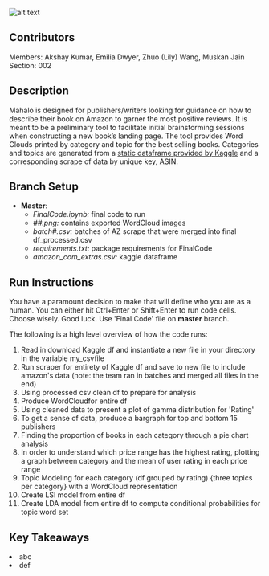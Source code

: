 ![alt text](https://static1.squarespace.com/static/565d55a7e4b0924c37da3b36/565f1f3fe4b02e4017e2c55a/565f20fce4b0db530927e504/1449075077804/logo_mahalo2rgb.jpg?format=110w)
## Contributors
Members: Akshay Kumar, Emilia Dwyer, Zhuo (Lily) Wang, Muskan Jain
<br />Section: 002
## Description
Mahalo is designed for publishers/writers looking for guidance on how to describe their book on Amazon to garner the most positive reviews. It is meant to be a preliminary tool to facilitate initial brainstorming sessions when constructing a new book’s landing page. The tool provides Word Clouds printed by category and topic for the best selling books. Categories and topics are generated from a [static dataframe provided by Kaggle](https://www.kaggle.com/ucffool/amazon-sales-rank-data-for-print-and-kindle-books) and a corresponding scrape of data by unique key,  ASIN. 

## Branch Setup
<ul>
  <li> <b> Master</b>: <ul>
    <li><i>FinalCode.ipynb:</i>  final code to run
      <li> <i>##.png:</i>  contains exported WordCloud images
        <li> <i>batch#.csv:</i>  batches of AZ scrape that were merged into final df_processed.csv
        <li><i>requirements.txt:</i>  package requirements for FinalCode
    <li><i>amazon_com_extras.csv:</i>  kaggle dataframe</ul>
 
</ul>

## Run Instructions
You have a paramount decision to make that will define who you are as a human. You can either hit Ctrl+Enter or Shift+Enter to run code cells. Choose wisely. Good luck. Use 'Final Code' file on <b>master</b> branch.

<p>The following is a high level overview of how the code runs:
<ol>
<li> Read in download Kaggle df and instantiate a new file in your directory in the variable my_csvfile
<li>Run scraper for entirety of Kaggle df and save to new file to include amazon's data (note: the team ran in batches and merged all files in the end)
<li>Using processed csv clean df to prepare for analysis
<li> Produce WordCloudfor entire df
<li> Using cleaned data to present a plot of gamma distribution for 'Rating'
<li> To get a sense of data, produce a bargraph for top and bottom 15 publishers
<li> Finding the proportion of books in each category through a pie chart analysis
<li> In order to understand which price range has the highest rating, plotting a graph between category and the mean of user rating in each price range
<li>Topic Modeling for each category (df grouped by rating) {three topics per category} with a WordCloud representation
<li> Create LSI model from entire df
<li> Create LDA model from entire df to compute conditional probabilities for topic word set
</ol>

## Key Takeaways 

<u1>
  <li> abc
    <li> def
